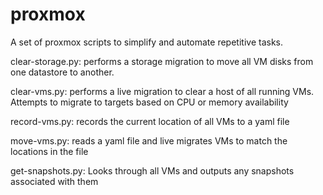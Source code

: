 # proxmox
A set of proxmox scripts to simplify and automate repetitive tasks.

clear-storage.py: performs a storage migration to move all VM disks from one datastore to another.

clear-vms.py: performs a live migration to clear a host of all running VMs. Attempts to migrate to targets based on CPU or memory availability

record-vms.py: records the current location of all VMs to a yaml file

move-vms.py: reads a yaml file and live migrates VMs to match the locations in the file

get-snapshots.py: Looks through all VMs and outputs any snapshots associated with them

